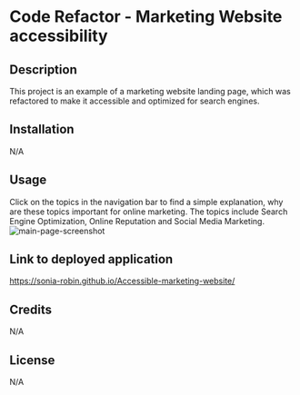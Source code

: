 # Code Refactor - Marketing Website accessibility
## Description
This project is an example of a marketing website landing page, which was refactored to make it accessible and optimized for search engines.
## Installation
N/A
## Usage
Click on the topics in the navigation bar to find a simple explanation, why are these topics important for online marketing. The topics include Search Engine Optimization, Online Reputation and Social Media Marketing.
![main-page-screenshot](./assets/images/screenshot-main-page.png)
## Link to deployed application
https://sonia-robin.github.io/Accessible-marketing-website/
## Credits
N/A
## License
N/A
